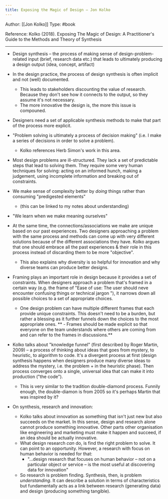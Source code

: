 ```yaml
---
title: Exposing the Magic of Design – Jon Kolko
---
```


Author: [[Jon Kolko]]
Type: #book 

Reference:
Kolko (2018). Exposing The Magic of Design: A Practitioner's Guide to the Methods and Theory of Synthesis

---

- Design synthesis – the process of making sense of design-problem-related input (brief, research data etc.) that leads to ultimately producing a design output (idea, concept, artifact)
- In the design practice, the process of design synthesis is often implicit and not (well) documented.
	- This leads to stakeholders discounting the value of research. Because they don't see how it connects to the output, so they assume it's not necessary.
	- The more innovative the design is, the more this issue is compouned.
- Designers need a set of applicable synthesis methods to make that part of the process more explicit.


- "Problem solving is ultimately a process of decision making" (i.e. I make a series of decisions in order to solve a problem).
	- Kolko references Herb Simon's work in this area.
- Most design problems are ill-structured. They lack a set of predictable steps that lead to solving them. They require some very human techniques for solving: acting on an informed hunch, making a judgement, using incomplete information and breaking out of constraints.

- We make sense of complexity better by *doing* things rather than consuming "predigested elements" 
	- (this can be linked to my notes about understanding)
- "We learn when we make meaning ourselves"
- At the same time, the connections/associations we make are unique based on our past experiences. Two designers approaching a problem with the same process and methods can come up with very different solutions because of the different associations they have. Kolko argues that one should embrace all the past experiences & their role in this process instead of discarding them to be more "objective".
	- This also explains why diversity is so helpful for innovation and why diverse teams can produce better designs.

- Framing plays an important role in design because it provides a set of constraints. When designers approach a problem that's framed in a certain way (e.g. the frame of "Ease of use: The user should neve encounter confusing things or technical jargon "), it narrows down all possible choices to a set of appropriate choices.
	- One design problem can have multiple different frames that each provide unique constraints. This doesn't need to be a burden, but rather a blessing as it further funnels down the choices to the most appropriate ones.
**	- Frames should be made explicit so that everyone on the team understands where others are coming from and can refer to the frames in discussions.**

- Kolko talks about "knowledge funnel" (first described by Roger Martin, 2009) – a process of thinking about ideas that goes from mystery, to heuristic, to algorithm to code. It's a divergent process at first (design synthesis happens when designers produce many diverse ideas to address the mystery, i.e. the problem + in the heuristic phase). Then process converges onto a single, universal idea that can make it into production ("the code").
	- This is very similar to the tradition double-diamond process. Funnily enough, the double-diamon is from 2005 so it's perhaps Martin that was inspired by it?

- On synthesis, research and innovation:
	- Kolko talks about innovation as something that isn't just new but also succeeds on the market. In this sense, design and research alone cannot produce something innovative. Other parts other organisation like engineering and marketing must make it happen and succeed, if an idea should be actually innovative.
	- What design research *can* do, is find the right problem to solve. It can point to an opportunity. However, a research with focus on human behavior is needed for that:
		- "...design research that focuses on human behavior – not on a particular object or service – is the most useful at discovering data for innovation"
	- So research is problem finding. Synthesis, then, is problem *understanding*. It can describe a solution in terms of characteristics but fundamentally acts as a link between research (generating data) and design (producing something tangible).